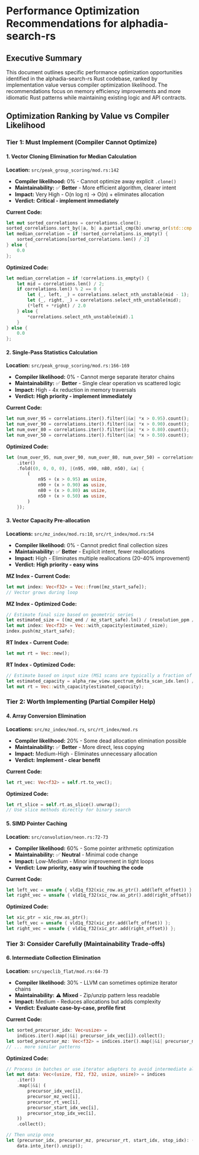 # Performance Optimization Recommendations for alphadia-search-rs

## Executive Summary

This document outlines specific performance optimization opportunities identified in the alphadia-search-rs Rust codebase, ranked by implementation value versus compiler optimization likelihood. The recommendations focus on memory efficiency improvements and more idiomatic Rust patterns while maintaining existing logic and API contracts.

## Optimization Ranking by Value vs Compiler Likelihood

### **Tier 1: Must Implement (Compiler Cannot Optimize)**

#### 1. Vector Cloning Elimination for Median Calculation
**Location:** `src/peak_group_scoring/mod.rs:142`
- **Compiler likelihood:** 0% - Cannot optimize away explicit `.clone()`
- **Maintainability:** ✅ **Better** - More efficient algorithm, clearer intent
- **Impact:** Very High - O(n log n) → O(n) + eliminates allocation
- **Verdict:** **Critical - implement immediately**

**Current Code:**
```rust
let mut sorted_correlations = correlations.clone();
sorted_correlations.sort_by(|a, b| a.partial_cmp(b).unwrap_or(std::cmp::Ordering::Equal));
let median_correlation = if !sorted_correlations.is_empty() {
    sorted_correlations[sorted_correlations.len() / 2]
} else {
    0.0
};
```

**Optimized Code:**
```rust
let median_correlation = if !correlations.is_empty() {
    let mid = correlations.len() / 2;
    if correlations.len() % 2 == 0 {
        let (_, left, _) = correlations.select_nth_unstable(mid - 1);
        let (_, right, _) = correlations.select_nth_unstable(mid);
        (*left + *right) / 2.0
    } else {
        *correlations.select_nth_unstable(mid).1
    }
} else {
    0.0
};
```

#### 2. Single-Pass Statistics Calculation
**Location:** `src/peak_group_scoring/mod.rs:166-169`
- **Compiler likelihood:** 0% - Cannot merge separate iterator chains
- **Maintainability:** ✅ **Better** - Single clear operation vs scattered logic
- **Impact:** High - 4x reduction in memory traversals
- **Verdict:** **High priority - implement immediately**

**Current Code:**
```rust
let num_over_95 = correlations.iter().filter(|&x| *x > 0.95).count();
let num_over_90 = correlations.iter().filter(|&x| *x > 0.90).count();
let num_over_80 = correlations.iter().filter(|&x| *x > 0.80).count();
let num_over_50 = correlations.iter().filter(|&x| *x > 0.50).count();
```

**Optimized Code:**
```rust
let (num_over_95, num_over_90, num_over_80, num_over_50) = correlations
    .iter()
    .fold((0, 0, 0, 0), |(n95, n90, n80, n50), &x| {
        (
            n95 + (x > 0.95) as usize,
            n90 + (x > 0.90) as usize,
            n80 + (x > 0.80) as usize,
            n50 + (x > 0.50) as usize,
        )
    });
```

#### 3. Vector Capacity Pre-allocation
**Locations:** `src/mz_index/mod.rs:10`, `src/rt_index/mod.rs:54`
- **Compiler likelihood:** 0% - Cannot predict final collection sizes
- **Maintainability:** ✅ **Better** - Explicit intent, fewer reallocations
- **Impact:** High - Eliminates multiple reallocations (20-40% improvement)
- **Verdict:** **High priority - easy wins**

**MZ Index - Current Code:**
```rust
let mut index: Vec<f32> = Vec::from([mz_start_safe]);
// Vector grows during loop
```

**MZ Index - Optimized Code:**
```rust
// Estimate final size based on geometric series
let estimated_size = ((mz_end / mz_start_safe).ln() / (resolution_ppm / 1e6).ln()) as usize + 1;
let mut index: Vec<f32> = Vec::with_capacity(estimated_size);
index.push(mz_start_safe);
```

**RT Index - Current Code:**
```rust
let mut rt = Vec::new();
```

**RT Index - Optimized Code:**
```rust
// Estimate based on input size (MS1 scans are typically a fraction of total)
let estimated_capacity = alpha_raw_view.spectrum_delta_scan_idx.len() / 10;
let mut rt = Vec::with_capacity(estimated_capacity);
```

### **Tier 2: Worth Implementing (Partial Compiler Help)**

#### 4. Array Conversion Elimination
**Locations:** `src/mz_index/mod.rs`, `src/rt_index/mod.rs`
- **Compiler likelihood:** 20% - Some dead allocation elimination possible
- **Maintainability:** ✅ **Better** - More direct, less copying
- **Impact:** Medium-High - Eliminates unnecessary allocation
- **Verdict:** **Implement - clear benefit**

**Current Code:**
```rust
let rt_vec: Vec<f32> = self.rt.to_vec();
```

**Optimized Code:**
```rust
let rt_slice = self.rt.as_slice().unwrap();
// Use slice methods directly for binary search
```

#### 5. SIMD Pointer Caching
**Location:** `src/convolution/neon.rs:72-73`
- **Compiler likelihood:** 60% - Some pointer arithmetic optimization
- **Maintainability:** ✅ **Neutral** - Minimal code change
- **Impact:** Low-Medium - Minor improvement in tight loops
- **Verdict:** **Low priority, easy win if touching the code**

**Current Code:**
```rust
let left_vec = unsafe { vld1q_f32(xic_row.as_ptr().add(left_offset)) };
let right_vec = unsafe { vld1q_f32(xic_row.as_ptr().add(right_offset)) };
```

**Optimized Code:**
```rust
let xic_ptr = xic_row.as_ptr();
let left_vec = unsafe { vld1q_f32(xic_ptr.add(left_offset)) };
let right_vec = unsafe { vld1q_f32(xic_ptr.add(right_offset)) };
```

### **Tier 3: Consider Carefully (Maintainability Trade-offs)**

#### 6. Intermediate Collection Elimination
**Location:** `src/speclib_flat/mod.rs:64-73`
- **Compiler likelihood:** 30% - LLVM can sometimes optimize iterator chains
- **Maintainability:** ⚠️ **Mixed** - Zip/unzip pattern less readable
- **Impact:** Medium - Reduces allocations but adds complexity
- **Verdict:** **Evaluate case-by-case, profile first**

**Current Code:**
```rust
let sorted_precursor_idx: Vec<usize> =
    indices.iter().map(|&i| precursor_idx_vec[i]).collect();
let sorted_precursor_mz: Vec<f32> = indices.iter().map(|&i| precursor_mz_vec[i]).collect();
// ... more similar patterns
```

**Optimized Code:**
```rust
// Process in batches or use iterator adapters to avoid intermediate allocations
let mut data: Vec<(usize, f32, f32, usize, usize)> = indices
    .iter()
    .map(|&i| (
        precursor_idx_vec[i],
        precursor_mz_vec[i],
        precursor_rt_vec[i],
        precursor_start_idx_vec[i],
        precursor_stop_idx_vec[i],
    ))
    .collect();

// Then unzip once
let (precursor_idx, precursor_mz, precursor_rt, start_idx, stop_idx): (Vec<_>, Vec<_>, Vec<_>, Vec<_>, Vec<_>) =
    data.into_iter().unzip();
```
